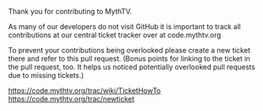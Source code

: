 Thank you for contributing to MythTV.

As many of our developers do not visit GitHub it is important to track
all contributions at our central ticket tracker over at code.mythtv.org

To prevent your contributions being overlooked please create a new ticket
there and refer to this pull request. (Bonus points for linking to the
ticket in the pull request, too. It helps us noticed potentially overlooked
pull requests due to missing tickets.)

https://code.mythtv.org/trac/wiki/TicketHowTo
https://code.mythtv.org/trac/newticket
